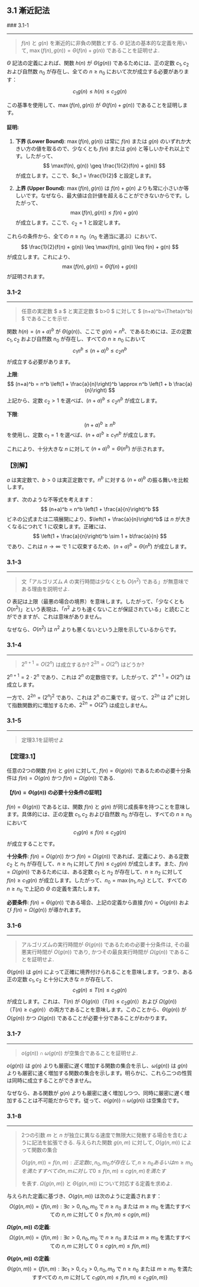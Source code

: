 ## 3.1 漸近記法

### 3.1-1
***
> $f(n)$ と $g(n)$ を漸近的に非負の関数とする. $\Theta$ 記法の基本的な定義を用いて, $\max(f(n), g(n)) = \Theta (f(n) + g(n))$ であることを証明せよ.

$\Theta$ 記法の定義によれば、関数 $h(n)$ が $\Theta(g(n))$ であるためには、正の定数 $c_1, c_2$ および自然数 $n_0$ が存在し、全ての $n \geq n_0$ において次が成立する必要があります：

$$
c_1 g(n) \leq h(n) \leq c_2 g(n)
$$

この基準を使用して、$\max(f(n), g(n))$ が $\Theta(f(n) + g(n))$ であることを証明します。

#### 証明:

1. **下界 (Lower Bound)**:
   $\max(f(n), g(n))$ は常に $f(n)$ または $g(n)$ のいずれか大きい方の値を取るので、少なくとも $f(n)$ または $g(n)$ と等しいかそれ以上です。したがって、
   $$
   \max(f(n), g(n)) \geq \frac{1}{2}(f(n) + g(n))
   $$
   が成立します。ここで、$c_1 = \frac{1}{2}$ と設定します。

2. **上界 (Upper Bound)**:
   $\max(f(n), g(n))$ は $f(n) + g(n)$ よりも常に小さいか等しいです。なぜなら、最大値は合計値を超えることができないからです。したがって、
   $$
   \max(f(n), g(n)) \leq f(n) + g(n)
   $$
   が成立します。ここで、$c_2 = 1$ と設定します。

これらの条件から、全ての $n \geq n_0$（$n_0$ を適当に選ぶ）において、
$$
\frac{1}{2}(f(n) + g(n)) \leq \max(f(n), g(n)) \leq f(n) + g(n)
$$
が成立します。これにより、
$$
\max(f(n), g(n)) = \Theta(f(n) + g(n))
$$
が証明されます。

### 3.1-2
***
> 任意の実定数 $ a $ と実正定数 $ b>0 $ に対して $ (n+a)^b=\Theta(n^b) $ であることを示せ. 

関数 $h(n) = (n+a)^b$ が $\Theta(g(n))$、ここで $g(n) = n^b$、であるためには、正の定数 $c_1, c_2$ および自然数 $n_0$ が存在し、すべての $n \geq n_0$ において
$$
c_1 n^b \leq (n+a)^b \leq c_2 n^b
$$
が成立する必要があります。

**上限**: 
$$
(n+a)^b = n^b \left(1 + \frac{a}{n}\right)^b \approx n^b \left(1 + b \frac{a}{n}\right)
$$
上記から、定数 $c_2 > 1$ を選べば、$(n+a)^b \leq c_2 n^b$ が成立します。

**下限**: 
$$
(n+a)^b \geq n^b
$$
を使用し、定数 $c_1 = 1$ を選べば、$(n+a)^b \geq c_1 n^b$ が成立します。

これにより、十分大きな $n$ に対して $(n+a)^b = \Theta(n^b)$ が示されます。

### **【別解】**


$a$ は実定数で、$b > 0$ は実正定数です。$n^b$ に対する $(n+a)^b$ の振る舞いを比較します。

まず、次のような不等式を考えます：
$$
(n+a)^b = n^b \left(1 + \frac{a}{n}\right)^b
$$
ビネの公式または二項展開により、$\left(1 + \frac{a}{n}\right)^b$ は $n$ が大きくなるにつれて 1 に収束します。正確には、
$$
\left(1 + \frac{a}{n}\right)^b \sim 1 + b\frac{a}{n}
$$
であり、これは $n \to \infty$ で $1$ に収束するため、$(n+a)^b = \Theta(n^b)$ が成立します。

### 3.1-3
***
> 文「アルゴリズム $A$ の実行時間は少なくとも $O(n^2)$ である」が無意味である理由を説明せよ. 

$O$ 表記は上限（最悪の場合の境界）を意味します。したがって、「少なくとも $O(n^2)$」という表現は、「$n^2$ よりも速くないことが保証されている」と読むことができますが、これは意味がありません。

なぜなら、$O(n^2)$ は $n^2$ よりも悪くないという上限を示しているからです。

### 3.1-4
***
> $2^{n+1}=O(2^n)$ は成立するか? $2^{2n}=O(2^n)$ はどうか?

$2^{n+1} = 2 \cdot 2^n$ であり、これは $2^n$ の定数倍です。したがって、$2^{n+1} = O(2^n)$ は成立します。

一方で、$2^{2n} = (2^n)^2$ であり、これは $2^n$ の二乗です。従って、$2^{2n}$ は $2^n$ に対して指数関数的に増加するため、$2^{2n} = O(2^n)$ は成立しません。

### 3.1-5
***
> 定理3.1を証明せよ

### 【定理3.1】
任意の2つの関数 $f(n)$ と $g(n)$ に対して, $f(n)=\Theta(g(n))$ であるための必要十分条件は $f(n)=O(g(n)$ かつ $f(n)= \Omega(g(n))$ である. 

####  【$f(n)=\Theta(g(n))$ の必要十分条件の証明】

$f(n)=\Theta(g(n))$ であるとは、関数 $f(n)$ と $g(n)$ が同じ成長率を持つことを意味します。具体的には、正の定数 $c_1, c_2$ および自然数 $n_0$ が存在し、すべての $n \geq n_0$ において
$$
c_1 g(n) \leq f(n) \leq c_2 g(n)
$$
が成立することです。

**十分条件**: $f(n)=O(g(n))$ かつ $f(n)=\Omega(g(n))$ であれば、定義により、ある定数 $c_2$ と $n_1$ が存在して、$n \geq n_1$ に対して $f(n) \leq c_2 g(n)$ が成立します。また、$f(n)=\Omega(g(n))$ であるためには、ある定数 $c_1$ と $n_2$ が存在して、$n \geq n_2$ に対して $f(n) \geq c_1 g(n)$ が成立します。したがって、$n_0 = \max(n_1, n_2)$ として、すべての $n \geq n_0$ で上記の $\Theta$ の定義を満たします。

**必要条件**: $f(n)=\Theta(g(n))$ である場合、上記の定義から直接 $f(n)=O(g(n))$ および $f(n)=\Omega(g(n))$ が導かれます。

### 3.1-6
****
> アルゴリズムの実行時間が $\Theta(g(n))$ であるための必要十分条件は, その最悪実行時間が $O(g(n))$ であり, かつその最良実行時間が $\Omega(g(n))$ であることを証明せよ. 

$\Theta(g(n))$ は $g(n)$ によって正確に境界付けられることを意味します。つまり、ある正の定数 $c_1, c_2$ と十分に大きな $n$ が存在して、
$$
c_1 g(n) \leq T(n) \leq c_2 g(n)
$$
が成立します。これは、$T(n)$ が $O(g(n))$（$T(n) \leq c_2 g(n)$）および $\Omega(g(n))$（$T(n) \geq c_1 g(n)$）の両方であることを意味します。このことから、$\Theta(g(n))$ が $O(g(n))$ かつ $\Omega(g(n))$ であることが必要十分であることがわかります。

### 3.1-7
***
> $o(g(n)) \cap \omega(g(n))$ が空集合であることを証明せよ.

$o(g(n))$ は $g(n)$ よりも厳密に遅く増加する関数の集合を示し、$\omega(g(n))$ は $g(n)$ よりも厳密に速く増加する関数の集合を示します。明らかに、これら二つの性質は同時に成立することができません。

なぜなら、ある関数が $g(n)$ よりも厳密に速く増加しつつ、同時に厳密に遅く増加することは不可能だからです。従って、$o(g(n)) \cap \omega(g(n))$ は空集合です。

### 3.1-8
***
> 2つの引数 $m$ と $n$ が独立に異なる速度で無限大に発散する場合を含むように記法を拡張できる. 与えられた関数 $g(n,m)$ に対して, $O(g(n,m))$ によって関数の集合
>
> $O(g(n,m))= {f(n,m) : 正定数 c, n_0, m_0 が存在して, n \ge n_0 あるいは m \ge m_0 を満たすすべての n, m に対して 0 \le f(n,m) \le c g(n,m) を満たす}$
> 
> を表す. $\Omega(g(n,m))$ と $\Theta(g(n,m))$ について対応する定義を求めよ.

与えられた定義に基づき、$O(g(n,m))$ は次のように定義されます：
$$
O(g(n,m))= \{f(n,m) : \exists c > 0, n_0, m_0 \text{ で } n \ge n_0 \text{ または } m \ge m_0 \text{ を満たすすべての } n, m \text{ に対して } 0 \le f(n,m) \le c g(n,m)\}
$$

**$\Omega(g(n,m))$ の定義**:
$$
\Omega(g(n,m))= \{f(n,m) : \exists c > 0, n_0, m_0 \text{ で } n \ge n_0 \text{ または } m \ge m_0 \text{ を満たすすべての } n, m \text{ に対して } 0 \le c g(n,m) \le f(n,m)\}
$$

**$\Theta(g(n,m))$ の定義**:
$$
\Theta(g(n,m))= \{f(n,m) : \exists c_1 > 0, c_2 > 0, n_0, m_0 \text{ で } n \ge n_0 \text{ または } m \ge m_0 \text{ を満たすすべての } n, m \text{ に対して } c_1 g(n,m) \le f(n,m) \le c_2 g(n,m)\}
$$
